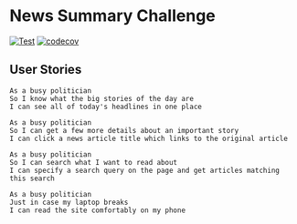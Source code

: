 # News Summary Challenge
[![Test](https://github.com/ruiined/bowling-challenge/actions/workflows/test.yml/badge.svg)](https://github.com/ruiined/news-summary-challenge/actions/workflows/testing.yml)
[![codecov](https://codecov.io/gh/ruiined/news-summary-challenge/branch/main/graph/badge.svg?token=8CBJ747V7A)](https://codecov.io/gh/ruiined/news-summary-challenge)

## User Stories

```
As a busy politician
So I know what the big stories of the day are
I can see all of today's headlines in one place
```

```
As a busy politician
So I can get a few more details about an important story
I can click a news article title which links to the original article
```

```
As a busy politician
So I can search what I want to read about
I can specify a search query on the page and get articles matching this search
```

```
As a busy politician
Just in case my laptop breaks
I can read the site comfortably on my phone
```


